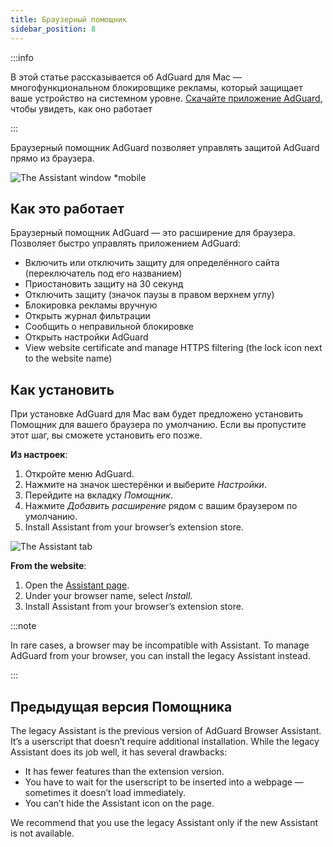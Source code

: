 ```yaml
---
title: Браузерный помощник
sidebar_position: 8
---
```


:::info

В этой статье рассказывается об AdGuard для Mac — многофункциональном блокировщике рекламы, который защищает ваше устройство на системном уровне. [Скачайте приложение AdGuard](https://agrd.io/download-kb-adblock), чтобы увидеть, как оно работает

:::

Браузерный помощник AdGuard позволяет управлять защитой AdGuard прямо из браузера.

![The Assistant window \*mobile](https://cdn.adtidy.org/content/kb/ad_blocker/mac/assistant_window.png)

## Как это работает

Браузерный помощник AdGuard — это расширение для браузера. Позволяет быстро управлять приложением AdGuard:

- Включить или отключить защиту для определённого сайта (переключатель под его названием)
- Приостановить защиту на 30 секунд
- Отключить защиту (значок паузы в правом верхнем углу)
- Блокировка рекламы вручную
- Открыть журнал фильтрации
- Сообщить о неправильной блокировке
- Открыть настройки AdGuard
- View website certificate and manage HTTPS filtering (the lock icon next to the website name)

## Как установить

При установке AdGuard для Mac вам будет предложено установить Помощник для вашего браузера по умолчанию. Если вы пропустите этот шаг, вы сможете установить его позже.

**Из настроек**:

1. Откройте меню AdGuard.
2. Нажмите на значок шестерёнки и выберите _Настройки_.
3. Перейдите на вкладку _Помощник_.
4. Нажмите _Добавить расширение_ рядом с вашим браузером по умолчанию.
5. Install Assistant from your browser’s extension store.

![The Assistant tab](https://cdn.adtidy.org/content/kb/ad_blocker/mac/assistant.png)

**From the website**:

1. Open the [Assistant page](https://adguard.com/adguard-assistant/overview.html).
2. Under your browser name, select _Install_.
3. Install Assistant from your browser’s extension store.

:::note

In rare cases, a browser may be incompatible with Assistant. To manage AdGuard from your browser, you can install the legacy Assistant instead.

:::

## Предыдущая версия Помощника

The legacy Assistant is the previous version of AdGuard Browser Assistant. It’s a userscript that doesn’t require additional installation. While the legacy Assistant does its job well, it has several drawbacks:

- It has fewer features than the extension version.
- You have to wait for the userscript to be inserted into a webpage — sometimes it doesn’t load immediately.
- You can’t hide the Assistant icon on the page.

We recommend that you use the legacy Assistant only if the new Assistant is not available.
